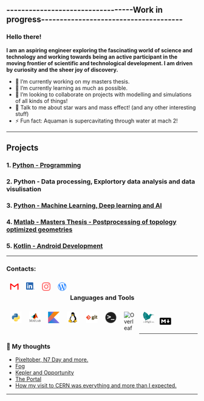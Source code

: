 ## ----------------------------------Work in progress--------------------------------------
### Hello there! 

**I am an aspiring engineer exploring the fascinating world of science and technology and working towards being an active participant in the moving frontier of scientific and technological development. I am driven by curiosity and the sheer joy of discovery.**
<!--
**M87K452b/M87K452b** is a ✨ _special_ ✨ repository because its `README.md` (this file) appears on your GitHub profile.
-->
- 🔭 I’m currently working on my masters thesis.
- 🌱 I’m currently learning as much as possible.
- 👯 I’m looking to collaborate on projects with modelling and simulations of all kinds of things!
- 💬 Talk to me about star wars and mass effect! (and any other interesting stuff)
- ⚡ Fun fact: Aquaman is supercavitating through water at mach 2!
--- 

## Projects
### 1. [Python - Programming](https://github.com/M87K452b/Python-projects)
### 2. Python - Data processing, Explortory data analysis and data visulisation
### 3. [Python - Machine Learning, Deep learning and AI](https://github.com/M87K452b/all-things-ML-DL-AI)
### 4. [Matlab - Masters Thesis - Postprocessing of topology optimized geometries](https://github.com/M87K452b/master-thesis-liu)
### 5. [Kotlin - Android Development](https://github.com/M87K452b/android-dev-w-kotlin/)

---

### Contacts:

[<img align="left" style="margin:10px" alt="M87K452b | Gmail" width="22px" src="https://github.com/M87K452b/M87K452b/blob/main/icons/gmail.svg"/>][gmail]
[<img align="left" style="margin:10px" alt="M87K452b | LinkedIn" width="22px" src="https://github.com/M87K452b/M87K452b/blob/main/icons/LI-In-Bug.png"/>][linkedin]
[<img align="left" style="margin:10px" alt="M87K452b | Instagram" width="22px" src="https://github.com/M87K452b/M87K452b/blob/main/icons/instagram.svg"/>][instagram]
[<img align="left" style="margin:10px" alt="M87K452b | Blog" width="22px" src="https://github.com/M87K452b/M87K452b/blob/main/icons/wordpress.svg"/>][website]  

<br />

### Languages and Tools

<img align="left" style="margin:10px" alt="Python" width="30px" src="https://raw.githubusercontent.com/github/explore/80688e429a7d4ef2fca1e82350fe8e3517d3494d/topics/python/python.png" />
<img align="left" style="margin:10px" alt="MATLAB" width="30px" src="https://raw.githubusercontent.com/github/explore/80688e429a7d4ef2fca1e82350fe8e3517d3494d/topics/matlab/matlab.png" />
<img align="left" style="margin:10px" alt="Kotlin" width="30px" src="https://raw.githubusercontent.com/github/explore/80688e429a7d4ef2fca1e82350fe8e3517d3494d/topics/kotlin/kotlin.png" />
<img align="left" style="margin:10px" alt="Linux" width="30px" src="https://raw.githubusercontent.com/github/explore/80688e429a7d4ef2fca1e82350fe8e3517d3494d/topics/linux/linux.png"/>
<img align="left" style="margin:10px" alt="Git" width="30px" src="https://raw.githubusercontent.com/github/explore/80688e429a7d4ef2fca1e82350fe8e3517d3494d/topics/git/git.png" />
<img align="left" style="margin:10px" alt="Terminal" width="30px" src="https://raw.githubusercontent.com/github/explore/80688e429a7d4ef2fca1e82350fe8e3517d3494d/topics/terminal/terminal.png" />
<img align="left" style="margin:10px" alt="Overleaf" width="30px" src="https://images.ctfassets.net/nrgyaltdicpt/h9dpHuVys19B1sOAWvbP6/5f8d4c6d051f63e4ba450befd56f9189/ologo_square_colour_light_bg.svg" />
<img aling="left" style="margin:10px" alt="Latex" width="30px" src="https://raw.githubusercontent.com/github/explore/80688e429a7d4ef2fca1e82350fe8e3517d3494d/topics/latex/latex.png" />
<img aling="left" alt="Markdown" width="30px" src="https://raw.githubusercontent.com/github/explore/80688e429a7d4ef2fca1e82350fe8e3517d3494d/topics/markdown/markdown.png" />
<!--
<img align="left" alt="C++" width="30px" src="https://raw.githubusercontent.com/github/explore/80688e429a7d4ef2fca1e82350fe8e3517d3494d/topics/cpp/cpp.png" />
-->

---

### 📕 My thoughts

<!-- BLOG-POST-LIST:START -->
- [Pixeltober, N7 Day and more.](https://naturalfreakuency.wordpress.com/2019/11/21/pixeltober-n7-day-and-more/)
- [Fog](https://naturalfreakuency.wordpress.com/2019/08/06/fog/)
- [Kepler and Opportunity](https://naturalfreakuency.wordpress.com/2019/02/23/kepler-and-opportunity/)
- [The Portal](https://naturalfreakuency.wordpress.com/2018/12/15/the-portal/)
- [How my visit to CERN was everything and more than I expected.](https://naturalfreakuency.wordpress.com/2018/08/03/61/)
<!-- BLOG-POST-LIST:END -->

---


[website]: https://naturalfreakuency.wordpress.com
[instagram]: https://www.instagram.com/stranger_quark
[linkedin]: https://www.linkedin.com/in/vharivinay
[gmail]: mailto:vhari.vinay.2924@gmail.com
